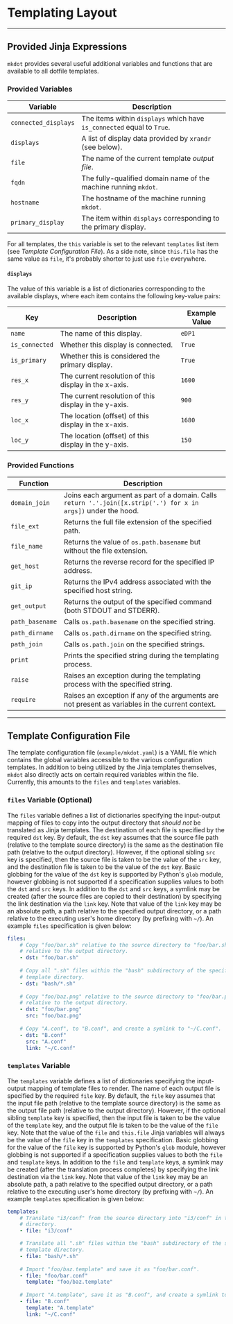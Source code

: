 # Templating Layout

----
## Provided Jinja Expressions

`mkdot` provides several useful additional variables and functions that are available to all dotfile templates.

### Provided Variables

| Variable             | Description                                                            |
|----------------------|------------------------------------------------------------------------|
| `connected_displays` | The items within `displays` which have `is_connected` equal to `True`. |
| `displays`           | A list of display data provided by `xrandr` (see below).               |
| `file`               | The name of the current template _output file_.                        |
| `fqdn`               | The fully-qualified domain name of the machine running `mkdot`.        |
| `hostname`           | The hostname of the machine running `mkdot`.                           |
| `primary_display`    | The item within `displays` corresponding to the primary display.       |

For all templates, the `this` variable is set to the relevant `templates` list item (see _Template Configuration File_). As a side note, since `this.file` has the same value as `file`, it's probably shorter to just use `file` everywhere.

#### `displays`

The value of this variable is a list of dictionaries corresponding to the available displays, where each item contains the following key-value pairs:

| Key            | Description                                           | Example Value |
|----------------|-------------------------------------------------------|---------------|
| `name`         | The name of this display.                             | `eDP1`        |
| `is_connected` | Whether this display is connected.                    | `True`        |
| `is_primary`   | Whether this is considered the primary display.       | `True`        |
| `res_x`        | The current resolution of this display in the x-axis. | `1600`        |
| `res_y`        | The current resolution of this display in the y-axis. | `900`         |
| `loc_x`        | The location (offset) of this display in the x-axis.  | `1680`        |
| `loc_y`        | The location (offset) of this display in the y-axis.  | `150`         |

### Provided Functions

| Function        | Description                                                                                                    |
|-----------------|----------------------------------------------------------------------------------------------------------------|
| `domain_join`   | Joins each argument as part of a domain. Calls `return '.'.join([x.strip('.') for x in args])` under the hood. |
| `file_ext`      | Returns the full file extension of the specified path.                                                         |
| `file_name`     | Returns the value of `os.path.basename` but without the file extension.                                        |
| `get_host`      | Returns the reverse record for the specified IP address.                                                       |
| `git_ip`        | Returns the IPv4 address associated with the specified host string.                                            |
| `get_output`    | Returns the output of the specified command (both STDOUT and STDERR).                                          |
| `path_basename` | Calls `os.path.basename` on the specified string.                                                              |
| `path_dirname`  | Calls `os.path.dirname` on the specified string.                                                               |
| `path_join`     | Calls `os.path.join` on the specified strings.                                                                 |
| `print`         | Prints the specified string during the templating process.                                                     |
| `raise`         | Raises an exception during the templating process with the specified string.                                   |
| `require`       | Raises an exception if any of the arguments are not present as variables in the current context.               |


----
## Template Configuration File


The template configuration file (`example/mkdot.yaml`) is a YAML file which contains the global variables accessible to the various configuration templates. In addition to being utilized by the Jinja templates themselves, `mkdot` also directly acts on certain required variables within the file. Currently, this amounts to the `files` and `templates` variables.

### `files` Variable (Optional)

The `files` variable defines a list of dictionaries specifying the input-output mapping of files to copy into the output directory that _should not_ be translated as Jinja templates. The destination of each file is specified by the required `dst` key. By default, the `dst` key assumes that the source file path (relative to the template source directory) is the same as the destination file path (relative to the output directory).  However, if the optional sibling `src` key is specified, then the source file is taken to be the value of the `src` key, and the destination file is taken to be the value of the `dst` key. Basic globbing for the value of the `dst` key is supported by Python's `glob` module, however globbing is not supported if a specification supplies values to both the `dst` and `src` keys. In addition to the `dst` and `src` keys, a symlink may be created (after the source files are copied to their destination) by specifying the link destination via the `link` key. Note that value of the `link` key may be an absolute path, a path relative to the specified output directory, or a path relative to the executing user's home directory (by prefixing with `~/`). An example `files` specification is given below:

```yaml
files:
    # Copy "foo/bar.sh" relative to the source directory to "foo/bar.sh"
    # relative to the output directory.
    - dst: "foo/bar.sh"
    
    # Copy all ".sh" files within the "bash" subdirectory of the specified
    # template directory.
    - dst: "bash/*.sh"
    
    # Copy "foo/baz.png" relative to the source directory to "foo/bar.png"
    # relative to the output directory.
    - dst: "foo/bar.png"
      src: "foo/baz.png"
      
    # Copy "A.conf", to "B.conf", and create a symlink to "~/C.conf".
    - dst: "B.conf"
      src: "A.conf"
      link: "~/C.conf"
```

### `templates` Variable

The `templates` variable defines a list of dictionaries specifying the input-output mapping of template files to render. The name of each output file is specified by the required `file` key. By default, the `file` key assumes that the input file path (relative to the template source directory) is the same as the output file path (relative to the output directory). However, if the optional sibling `template` key is specified, then the input file is taken to be the value of the `template` key, and the output file is taken to be the value of the `file` key. Note that the value of the `file` and `this.file` Jinja variables will always be the value of the `file` key in the `templates` specification. Basic globbing for the value of the `file` key is supported by Python's `glob` module, however globbing is not supported if a specification supplies values to both the `file` and `template` keys. In addition to the `file` and `template` keys, a symlink may be created (after the translation process completes) by specifying the link destination via the `link` key. Note that value of the `link` key may be an absolute path, a path relative to the specified output directory, or a path relative to the executing user's home directory (by prefixing with `~/`). An example `templates` specification is given below:

```yaml
templates:
    # Translate "i3/conf" from the source directory into "i3/conf" in the output
    # directory.
    - file: "i3/conf"

    # Translate all ".sh" files within the "bash" subdirectory of the specified
    # template directory.
    - file: "bash/*.sh"
    
    # Import "foo/baz.template" and save it as "foo/bar.conf".
    - file: "foo/bar.conf"
      template: "foo/baz.template"
      
    # Import "A.template", save it as "B.conf", and create a symlink to "~/C.conf".
    - file: "B.conf"
      template: "A.template"
      link: "~/C.conf"
```
